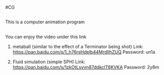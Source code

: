 #CG

##
This is a computer animation program

##
You can enjoy the video under this link

1. metaball (similar to the effect of a Terminator being shot)
Link: https://pan.baidu.com/s/1_h76rsHdelb44MrdIlhZUQ Password: un1a

2. Fluid simulation (simple SPH)
Link: https://pan.baidu.com/s/1zkOtLsvvn87ddkclT6KVKA Password: 2y8m
